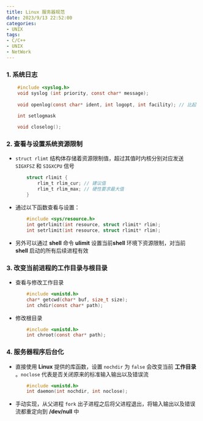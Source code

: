 ```yaml
---
title: Linux 服务器规范
date: 2023/9/13 22:52:00
categories:
- UNIX
tags:
- C/C++
- UNIX
- NetWork
---
```


### 1. 系统日志

```c
	#include <syslog.h>
	void syslog (int priority, const char* message);
	
	void openlog(const char* ident, int logopt, int facility); // 比起 syslog() 提供更详细的参数选择

	int setlogmask
        
    void closelog();
```



### 2. 查看与设置系统资源限制

- `struct rlimt` 结构体存储着资源限制值，超过其值时内核分别对应发送 `SIGXFSZ` 和 `SIGXCPU` 信号

	```c
		struct rlimit {
	        rlim_t rlim_cur; // 建议值
	        rlim_t rlim_max; // 硬性要求最大值
	    }
	```

- 通过以下函数查看与设置：

	```c
        #include <sys/resource.h>
        int getrlimit(int resource, struct rlimit* rlim);
        int setrlimit(int resource, struct rlimit* rlim);
	```

- 另外可以通过 **shell** 命令 **ulimit** 设置当前**shell** 环境下资源限制，对当前 **shell** 启动的所有后续进程有效

### 3. 改变当前进程的工作目录与根目录

- 查看与修改工作目录

	```c
		#include <unistd.h>
		char* getcwd(char* buf, size_t size);
		int chdir(const char* path);
	```

- 修改根目录

	```c
		#include <unistd.h>
		int chroot(const char* path);
	```

	

### 4. 服务器程序后台化

- 直接使用 **Linux** 提供的库函数，设置 `nochdir` 为 `false` 会改变当前 **工作目录** 。`noclose` 代表是否关闭原来的标准输入输出以及错误流

	```c
		#include <unistd.h>
		int daemon(int nochdir, int noclose);
	```

- 手动实现，从父进程 `fork` 出子进程之后将父进程退出，将输入输出以及错误流都重定向到 **/dev/null** 中

